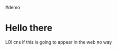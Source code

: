 #demo

<html>
<head>
<title>yo</title>
</head>


<body>
<h1>Hello there</h1>

</body>
</html>
LOl cns if this is going to appear in the web
no way

